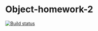 # Object-homework-2

[![Build status](https://ci.appveyor.com/api/projects/status/2bxf8qf4tdkju5ce?svg=true)](https://ci.appveyor.com/project/IrinaOre/object-homework-2)
